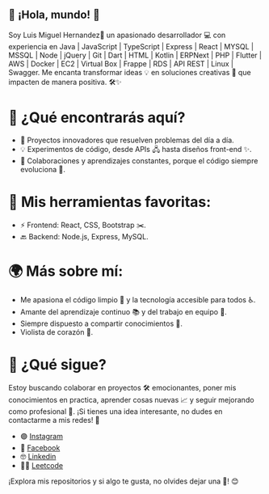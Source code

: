 ## 🌟 ¡Hola, mundo! 👋
Soy Luis Miguel Hernandez🚀 un apasionado desarrollador 💻 con experiencia en Java | JavaScript | TypeScript | Express | React | MYSQL | MSSQL | Node | jQuery | Git | Dart | HTML | Kotlin | ERPNext | PHP | Flutter | AWS | Docker | EC2 | Virtual Box | Frappe | RDS | API REST | Linux | Swagger. Me encanta transformar ideas 💡 en soluciones creativas 🌈 que impacten de manera positiva. 🛠️✨

# 🔑 ¿Qué encontrarás aquí?
* 📂 Proyectos innovadores que resuelven problemas del día a día.
* 💡 Experimentos de código, desde APIs 🖧 hasta diseños front-end ✨.
* 🔄 Colaboraciones y aprendizajes constantes, porque el código siempre evoluciona 🌱.
# 🚀 Mis herramientas favoritas:
* ⚡ Frontend: React, CSS, Bootstrap ✂️.
* 🔙 Backend: Node.js, Express, MySQL.
# 🌍 Más sobre mí:
* Me apasiona el código limpio 🧹 y la tecnología accesible para todos ♿.
* Amante del aprendizaje continuo 📚 y del trabajo en equipo 👥.
* Siempre dispuesto a compartir conocimientos 🔄.
* Violista de corazón 🎻.
# 🎯 ¿Qué sigue?
Estoy buscando colaborar en proyectos 🛠️ emocionantes, poner mis conocimientos en practica, aprender cosas nuevas 📈 y seguir mejorando como profesional 🌟. ¡Si tienes una idea interesante, no dudes en contactarme a mis redes! 📨
* 🟣 [Instagram](https://www.instagram.com/luisisho18)
* 🔵 [Facebook](https://www.facebook.com/parangarutir)
* 🤓 [Linkedin](www.linkedin.com/in/luis-miguel-hernandez-macias)
* 👨‍🏫 [Leetcode](https://leetcode.com/u/MRKetchoup/)
  
¡Explora mis repositorios y si algo te gusta, no olvides dejar una 🌟! 😊
